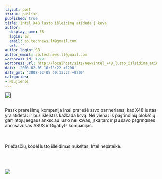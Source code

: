 ```yaml
---
layout: post
status: publish
published: true
title: Intel X48 lusto išleidimą atidedą į kovą
author:
  display_name: SB
  login: SB
  email: sb.technews.lt@gmail.com
  url: ''
author_login: SB
author_email: sb.technews.lt@gmail.com
wordpress_id: 1228
wordpress_url: http://localhost/site/new/intel_x48_lusto_isleidima_atideda_i_kova/
date: '2008-02-05 10:13:22 +0200'
date_gmt: '2008-02-05 10:13:22 +0200'
categories:
- Naujienos
---
```

<div class="imgright"><img src="http://img352.imageshack.us/img352/8960/x48logozk8.png" border="1"></div>
<p><br>Pasak pranešimų, kompanija Intel pranešė savo partneriams, kad X48 lustas yra atidėtas ir bus išleistas kažkada kovą. Nei vienas iš pagrindinių plokščių gamintojų negaus ankščiau lusto nei kovas, įskaitant ir jau savo pagrindines anonsavusias ASUS ir Gigabyte kompanijas.<br />
<br><br />
<br>Priežasčių, kodėl lusto išleidimas nukeltas, Intel nepateikė.<br />
<br><br />
<br><br><img src="http://img246.imageshack.us/img246/4809/intelchipsetroadmapqb9.jpg"><br></p>
